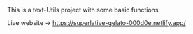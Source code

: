 This is a text-Utils project with some basic functions


Live website -> https://superlative-gelato-000d0e.netlify.app/
